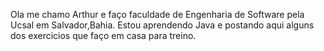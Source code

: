 Ola me chamo Arthur e faço faculdade de Engenharia de Software pela Ucsal em Salvador,Bahia. Estou aprendendo Java e postando aqui alguns dos exercicios que faço em casa para treino.
